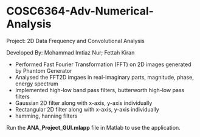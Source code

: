 # COSC6364-Adv-Numerical-Analysis
Project: 2D Data Frequency and Convolutional Analysis

Developed By: Mohammad Imtiaz Nur; Fettah Kiran

- Performed Fast Fourier Transformation (FFT) on 2D images generated by Phantom Generator
- Analysed the FFT2D imgaes in real-imaginary parts, magnitude, phase, energy spectrum
- Implemented high-low band pass filters, butterworth high-low pass filters 
- Gaussian 2D filter along with x-axis, y-axis individually
- Rectangular 2D filter along with x-axis, y-axis individually
- hamming, hanning filters


Run the **ANA_Project_GUI.mlapp** file in Matlab to use the application.
